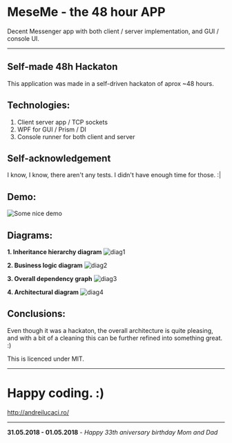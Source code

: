 # MeseMe - the 48 hour APP
Decent Messenger app with both client / server implementation, and GUI / console UI.

-----
## Self-made 48h Hackaton
This application was made in a self-driven hackaton of aprox ~48 hours.

## Technologies:
1. Client server app / TCP sockets
2. WPF for GUI / Prism / DI
3. Console runner for both client and server

## Self-acknowledgement
I know, I know, there aren't any tests. I didn't have enough time for those. :|

## Demo:
![Some nice demo](https://i.imgur.com/hldMasy.gif)

## Diagrams:
**1. Inheritance hierarchy diagram**
![diag1](https://i.imgur.com/Xz3A6R4.png)

**2. Business logic diagram**
![diag2](https://i.imgur.com/8rXt2zr.png)

**3. Overall dependency graph**
![diag3](https://i.imgur.com/CQaX2EV.png)

**4. Architectural diagram**
![diag4](https://i.imgur.com/qxdkJVn.png)

## Conclusions:
Even though it was a hackaton, the overall architecture is quite pleasing, and with a bit of a cleaning this can be further refined into something great. :)

This is licenced under MIT.

---
# Happy coding. :)
http://andreilucaci.ro/

-----------
**31.05.2018 - 01.05.2018** - *Happy 33th aniversary birthday Mom and Dad*